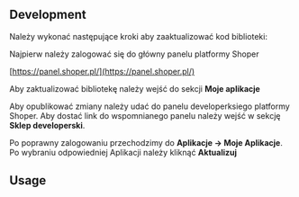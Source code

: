 ## Development

Należy wykonać następujące kroki aby zaaktualizować kod biblioteki:

Najpierw należy zalogować się do główny panelu platformy Shoper 

[https://panel.shoper.pl/](https://panel.shoper.pl/)

Aby zaktualizować bibliotekę należy wejść do sekcji **Moje aplikacje** 

Aby opublikować zmiany należy udać do panelu developerksiego platformy Shoper.
Aby dostać link do wspomnianego panelu należy wejść w sekcję **Sklep developerski**.

Po poprawny zalogowaniu przechodzimy do **Aplikacje -> Moje Aplikacje**. Po wybraniu odpowiedniej Aplikacji należy kliknąć **Aktualizuj** 

## Usage

